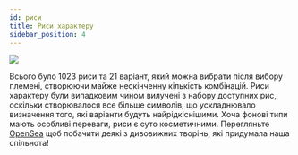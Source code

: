 ```yaml
---
id: риси
title: Риси характеру
sidebar_position: 4
---
```


![](/img/creation.png)

Всього було 1023 риси та 21 варіант, який можна вибрати після вибору племені, створюючи майже нескінченну кількість комбінацій. Риси характеру були випадковим чином вилучені з набору доступних рис, оскільки створювалося все більше символів, що ускладнювало визначення того, які варіанти будуть найрідкіснішими. Хоча фонові типи мають особливі переваги, риси є суто косметичними. Перегляньте [OpenSea](https://opensea.io/collection/niftydegen) щоб побачити деякі з дивовижних творінь, які придумала наша спільнота!
